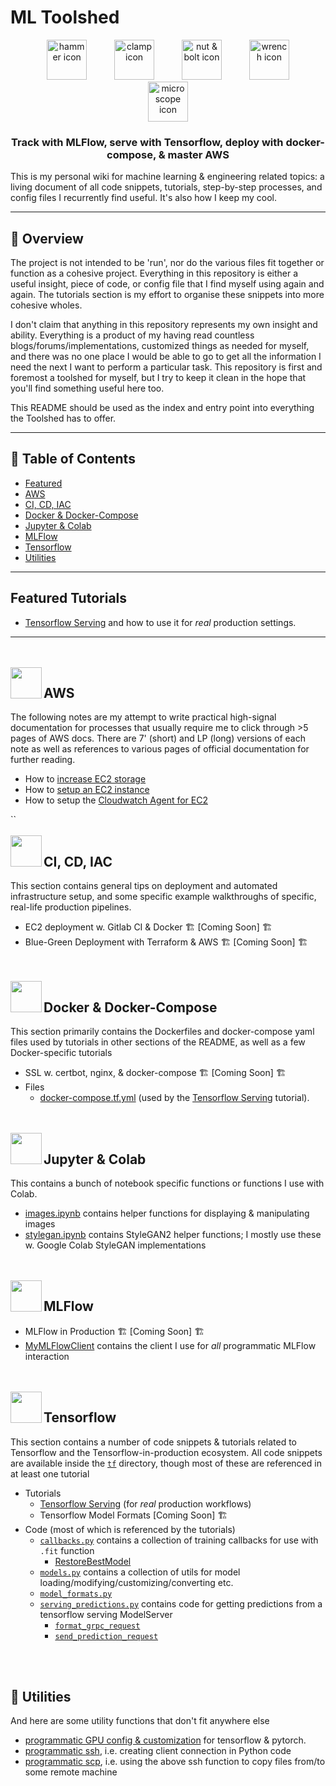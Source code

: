# ML Toolshed

<p align="center">
    <img alt="hammer icon" src="https://github.com/michaelhball/ml_toolshed/blob/main/img/hammer_apple.png" width="64" hspace="20">
    <img alt="clamp icon" src="https://github.com/michaelhball/ml_toolshed/blob/main/img/clamp_apple.png" width="64" hspace="20">
    <img alt="nut & bolt icon" src="https://github.com/michaelhball/ml_toolshed/blob/main/img/nut_and_bolt_apple.png" width="64" hspace="20">
    <img alt="wrench icon" src="https://github.com/michaelhball/ml_toolshed/blob/main/img/wrench_apple.png" width="64" hspace="20">
    <img alt="microscope icon" src="https://github.com/michaelhball/ml_toolshed/blob/main/img/microscope_apple.png" width="64" hspace="20">
</p>

<h3 align="center">
<p>Track with MLFlow, serve with Tensorflow, deploy with docker-compose, & master AWS
</h3>

This is my personal wiki for machine learning & engineering related topics: a living 
document of all code snippets, tutorials, step-by-step processes, and config files I recurrently 
find useful. It's also how I keep my cool.

--- 

## :owl: Overview

The project is not intended to be 'run', nor do the various files fit together or function as a 
cohesive project. Everything in this repository is either a useful insight, piece of code, 
or config file that I find myself using again and again. The tutorials section is my effort to 
organise these snippets into more cohesive wholes.

I don't claim that anything in this repository represents my own insight and ability. Everything is 
a product of my having read countless blogs/forums/implementations, customized things as 
needed for myself, and there was no one place I would be able to go to get all the information I need 
the next I want to perform a particular task. This repository is first and foremost a toolshed for myself, 
but I try to keep it clean in the hope that you'll find something useful here too. 

This README should be used as the index and entry point into everything the Toolshed has to offer.

---

## :book: Table of Contents

* [Featured](#featured-tutorials)
* [AWS](#aws)
* [CI, CD, IAC](#ci-cd-iac)
* [Docker & Docker-Compose](#docker-docker-compose)
* [Jupyter & Colab](#jupyter-colab)
* [MLFlow](#mlflow)
* [Tensorflow](#tensorflow)
* [Utilities](#utilities)

--- 

## Featured Tutorials

* [Tensorflow Serving](/tutorials/tf_serving.md) and how to use it for _real_ production settings.

--- 

<br /><br />
<img align="left" height="50" src="https://github.com/michaelhball/ml_toolshed/blob/main/img/aws.png">

## AWS

The following notes are my attempt to write practical high-signal documentation for processes 
that usually require me to click through >5 pages of AWS docs. There are 7' (short) and LP (long) 
versions of each note as well as references to various pages of official documentation for 
further reading. 

* How to [increase EC2 storage](/tutorials/increase_ec2_storage.md)
* How to [setup an EC2 instance](/tutorials/ec2_setup.md)
* How to setup the [Cloudwatch Agent for EC2](/tutorials/cloudwatch.md)

``
<br /><br />
<img align="left" height="50" src="https://github.com/michaelhball/ml_toolshed/blob/main/img/gitlab.png">

## CI, CD, IAC

This section contains general tips on deployment and automated infrastructure setup, and some specific 
example walkthroughs of specific, real-life production pipelines.

* EC2 deployment w. Gitlab CI & Docker :building_construction: \[Coming Soon\] :building_construction: 
* Blue-Green Deployment with Terraform & AWS :building_construction: \[Coming Soon\] :building_construction:


<br /><br />
<img align="left" height="50" src="https://github.com/michaelhball/ml_toolshed/blob/main/img/docker.png">

## Docker & Docker-Compose

This section primarily contains the Dockerfiles and docker-compose yaml files used by tutorials in other 
sections of the README, as well as a few Docker-specific tutorials

* SSL w. certbot, nginx, & docker-compose :building_construction: \[Coming Soon\] :building_construction:
* Files
    * [docker-compose.tf.yml](/code/docker/docker-compose.tf.yml) (used by the 
    [Tensorflow Serving](/tutorials/tf_serving.md) tutorial).


<br /><br />
<img align="left" height="50" src="https://github.com/michaelhball/ml_toolshed/blob/main/img/jupyter.png">

## Jupyter & Colab

This contains a bunch of notebook specific functions or functions I use with Colab.

* [images.ipynb](/notebooks/images.ipynb) contains helper functions for displaying & manipulating images
* [stylegan.ipynb](/notebooks/stylegan.ipynb) contains StyleGAN2 helper functions; I mostly use these w. 
Google Colab StyleGAN implementations


<br /><br />
<img align="left" height="50" src="https://github.com/michaelhball/ml_toolshed/blob/main/img/mlflow.png">

## MLFlow

* MLFlow in Production :building_construction: \[Coming Soon\] :building_construction:
* [MyMLFlowClient](/code/mlflow.py) contains the client I use for _all_ programmatic MLFlow interaction


<br /><br />
<img align="left" height="50" src="https://github.com/michaelhball/ml_toolshed/blob/main/img/tf.png">

## Tensorflow

This section contains a number of code snippets & tutorials related to Tensorflow and the 
Tensorflow-in-production ecosystem. All code snippets are available inside the [```tf```](/code/tf) directory, 
though most of these are referenced in at least one tutorial

* Tutorials
    * [Tensorflow Serving](/tutorials/tf_serving.md) (for _real_ production workflows)
    * Tensorflow Model Formats \[Coming Soon\] :building_construction:
* Code (most of which is referenced by the tutorials)
    * [```callbacks.py```](code/tf/callbacks.py) contains a collection of training callbacks for use 
    with ```.fit``` function
        * [RestoreBestModel](https://github.com/michaelhball/ml_tidbits/blob/0450bc2d9830a1846cdaddf992ca4d74c3c62604/ml_tidbits/tf/callbacks.py#L4-L26)  
    * [```models.py```](/code/tf/models.py) contains a collection of utils for model 
    loading/modifying/customizing/converting etc.
    * [```model_formats.py```](/code/tf/model_formats.py)
    * [```serving_predictions.py```](/code/tf/serving_predictions.py) contains code for getting predictions 
    from a tensorflow serving ModelServer
        * [```format_grpc_request```](https://github.com/michaelhball/ml_toolshed/blob/8848e9f3d48f732158d243c9a065695ed83fc537/code/tf/serving_prediction.py#L9-L41)
        * [```send_prediction_request```](https://github.com/michaelhball/ml_toolshed/blob/8848e9f3d48f732158d243c9a065695ed83fc537/code/tf/serving_prediction.py#L44-L83)


<br /><br />
## :toolbox: Utilities

And here are some utility functions that don't fit anywhere else  

* [programmatic GPU config & customization](code/gpu.py) for tensorflow & pytorch.
* [programmatic ssh](https://github.com/michaelhball/ml_tidbits/blob/9f730e23efc31a649af0371429a7f963b01360a1/ml_tidbits/utils.py#L5-L21), 
i.e. creating client connection in Python code
* [programmatic scp](https://github.com/michaelhball/ml_tidbits/blob/9f730e23efc31a649af0371429a7f963b01360a1/ml_tidbits/utils.py#L24-L49), 
i.e. using the above ssh function to copy files from/to some remote machine
